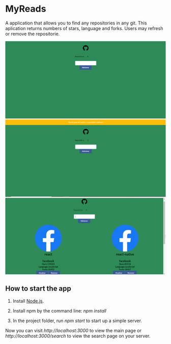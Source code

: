 # MyReads

A application that allows you to find any repositories in any git. This aplication returns numbers of stars, language and forks.
Users may refresh or remove the repositorie.

![screenshot of the main page](./screenshot_Homepage.png)
![screenshot of the error mensage](./screenshot_Error.png)
![screenshot of the main page](./screenshot_Repositories.png)

## How to start the app

1. Install [Node.js](https://nodejs.org/en/).

2. Install npm by the command line: _npm install_

3. In the project folder, run _npm start_ to start up a simple server.

Now you can visit _http://localhost:3000_ to view the main page or _http://localhost:3000/search_ to view the search page on your server.